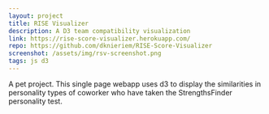 ```yaml
---
layout: project
title: RISE Visualizer
description: A D3 team compatibility visualization
link: https://rise-score-visualizer.herokuapp.com/
repo: https://github.com/dknieriem/RISE-Score-Visualizer
screenshot: /assets/img/rsv-screenshot.png
tags: js d3
---
```


A pet project. This single page webapp uses d3 to display the similarities in personality types of coworker who have taken the StrengthsFinder personality test.